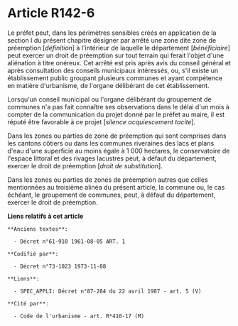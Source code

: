 # Article R142-6

Le préfet peut, dans les périmètres sensibles créés en application de la section I du présent chapitre désigner par arrêté
une zone dite zone de préemption [*définition*] à l'intérieur de laquelle le département [*bénéficiaire*] peut exercer un
droit de préemption sur tout terrain qui ferait l'objet d'une aliénation à titre onéreux. Cet arrêté est pris après avis du
conseil général et après consultation des conseils municipaux intéressés, ou, s'il existe un établissement public groupant
plusieurs communes et ayant compétence en matière d'urbanisme, de l'organe délibérant de cet établissement.

Lorsqu'un conseil municipal ou l'organe délibérant du groupement de communes n'a pas fait connaître ses observations dans le
délai d'un mois à compter de la communication du projet donné par le préfet au maire, il est réputé être favorable à ce
projet [*silence acquiescement tacite*].

Dans les zones ou parties de zone de préemption qui sont comprises dans les cantons côtiers ou dans les communes riveraines
des lacs et plans d'eau d'une superficie au moins égale à 1 000 hectares, le conservatoire de l'espace littoral et des
rivages lacustres peut, à défaut du département, exercer le droit de préemption [*droit de substitution*].

Dans les zones ou parties de zones de préemption autres que celles mentionnées au troisième alinéa du présent article, la
commune ou, le cas échéant, le groupement de communes, peut, à défaut du département, exercer le droit de préemption.

**Liens relatifs à cet article**

	**Anciens textes**:

	  - Décret n°61-910 1961-08-05 ART. 1

	**Codifié par**:

	  - Décret n°73-1023 1973-11-08

	**Liens**:

	  - SPEC_APPLI: Décret n°87-284 du 22 avril 1987 - art. 5 (V)

	**Cité par**:

	  - Code de l'urbanisme - art. R*410-17 (M)

